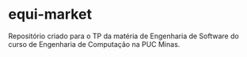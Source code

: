 # equi-market
Repositório criado para o TP da matéria de Engenharia de Software do curso de Engenharia de Computação na PUC Minas. 

